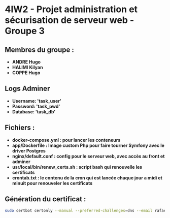 # 4IW2 - Projet administration et sécurisation de serveur web - Groupe 3

## Membres du groupe : 
- **ANDRE Hugo**
- **HALIMI Kilyan**
- **COPPE Hugo**

## Logs Adminer
- **Username: 'task_user'**
- **Password: 'task_pwd'**
- **Database: 'task_db'**

## Fichiers : 
- **docker-compose.yml : pour lancer les conteneurs**
- **app/Dockerfile : Image custom Php pour faire tourner Symfony avec le driver Postgres**
- **nginx/default.conf : config pour le serveur web, avec accès au front et adminer**
- **usr/local/bin/renew_certs.sh : script bash qui renouvelle les certificats**
- **crontab.txt : le contenu de la cron qui est lancée chaque jour a midi et minuit pour renouveler les certificats**

## Génération du certificat : 
```bash
sudo certbot certonly --manual --preferred-challenges=dns --email rafael.coppe.jr@gmail.com -d 4iw2s2admingp3.works
```
